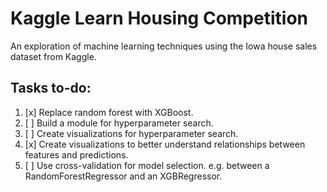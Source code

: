# Kaggle Learn Housing Competition

An exploration of machine learning techniques using the Iowa house sales dataset from Kaggle. 

## Tasks to-do:

1. [x] Replace random forest with XGBoost.
2. [ ] Build a module for hyperparameter search.
3. [ ] Create visualizations for hyperparameter search.
4. [x] Create visualizations to better understand relationships between features and predictions.
5. [ ] Use cross-validation for model selection. e.g. between a RandomForestRegressor and an XGBRegressor.
